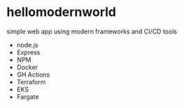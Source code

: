 # hellomodernworld
simple web app using modern frameworks and CI/CD tools
* node.js
* Express
* NPM
* Docker
* GH Actions
* Terraform
* EKS
* Fargate

